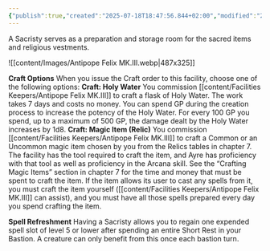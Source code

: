 ```yaml
---
{"publish":true,"created":"2025-07-18T18:47:56.844+02:00","modified":"2025-07-18T17:52:26.476+02:00","cssclasses":""}
---
```


A Sacristy serves as a preparation and storage room for the sacred items and religious vestments.

![[content/Images/Antipope Felix MK.III.webp|487x325]]

**Craft Options** When you issue the Craft order to this facility, choose one of the following options:
**Craft: Holy Water** You commission [[content/Facilities Keepers/Antipope Felix MK.III]] to craft a flask of Holy Water. The work takes 7 days and costs no money. You can spend GP during the creation process
to increase the potency of the Holy Water. For every 100 GP you spend, up to a maximum of 500 GP, the damage dealt by the Holy Water increases by 1d8.
**Craft: Magic Item (Relic)** You commission [[content/Facilities Keepers/Antipope Felix MK.III]] to craft a Common or an Uncommon magic item chosen by you from the Relics tables in chapter 7. The facility
has the tool required to craft the item, and Ayre has proficiency with that tool as well as proficiency in the Arcana skill. See the “Crafting Magic Items” section in chapter 7 for the time and money that must be spent to craft the item. If the item allows its user to cast any
spells from it, you must craft the item yourself ([[content/Facilities Keepers/Antipope Felix MK.III]] can assist), and you must have all those spells prepared every day you spend crafting the item.

**Spell Refreshment** Having a Sacristy allows you to regain one expended spell slot of level 5 or lower after spending an entire Short Rest in your Bastion. A creature can only benefit from this once each bastion turn.
